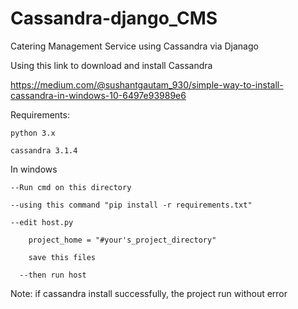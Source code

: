 # Cassandra-django_CMS
Catering Management Service using Cassandra via Djanago

Using this link to download and install Cassandra

https://medium.com/@sushantgautam_930/simple-way-to-install-cassandra-in-windows-10-6497e93989e6

Requirements:

    python 3.x

    cassandra 3.1.4

In windows
   
    --Run cmd on this directory
   
    --using this command "pip install -r requirements.txt"
   
    --edit host.py 
   
        project_home = "#your's_project_directory"
    
        save this files
    
      --then run host

Note:
      if cassandra install successfully, the project run without error
     
     
